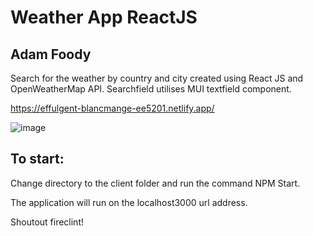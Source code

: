 # Weather App ReactJS
## Adam Foody 

Search for the weather by country and city created using React JS and OpenWeatherMap API. 
Searchfield utilises MUI textfield component.

https://effulgent-blancmange-ee5201.netlify.app/

![image](https://user-images.githubusercontent.com/78685641/159906929-92ba60ae-8c25-498c-b77f-b08eb94bf1ae.png)

## To start: 

Change directory to the client folder and run the command NPM Start.

The application will run on the localhost3000 url address. 


Shoutout fireclint!
